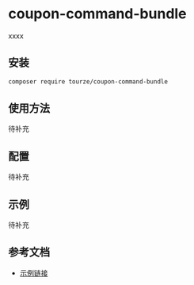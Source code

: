 # coupon-command-bundle

xxxx

## 安装

```bash
composer require tourze/coupon-command-bundle
```

## 使用方法

待补充

## 配置

待补充

## 示例

待补充

## 参考文档

- [示例链接](https://example.com)

